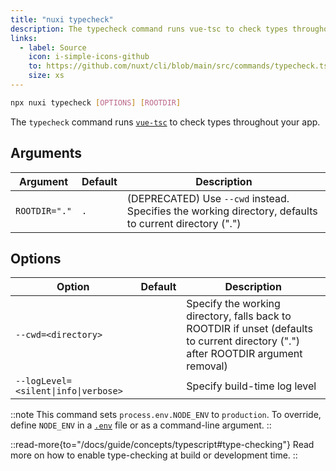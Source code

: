 ```yaml
---
title: "nuxi typecheck"
description: The typecheck command runs vue-tsc to check types throughout your app.
links:
  - label: Source
    icon: i-simple-icons-github
    to: https://github.com/nuxt/cli/blob/main/src/commands/typecheck.ts
    size: xs
---
```


```bash [Terminal]
npx nuxi typecheck [OPTIONS] [ROOTDIR]
```

The `typecheck` command runs [`vue-tsc`](https://github.com/vuejs/language-tools/tree/master/packages/tsc) to check types throughout your app.

## Arguments

Argument | Default | Description
--- | --- | ---
`ROOTDIR="."` | `.` | (DEPRECATED) Use `--cwd` instead. Specifies the working directory, defaults to current directory (".")

## Options

Option | Default | Description
--- | --- | ---
`--cwd=<directory>` |  | Specify the working directory, falls back to ROOTDIR if unset (defaults to current directory (".") after ROOTDIR argument removal)
`--logLevel=<silent\|info\|verbose>` |  | Specify build-time log level

::note
This command sets `process.env.NODE_ENV` to `production`. To override, define `NODE_ENV` in a [`.env`](/docs/guide/directory-structure/env) file or as a command-line argument.
::

::read-more{to="/docs/guide/concepts/typescript#type-checking"}
Read more on how to enable type-checking at build or development time.
::
